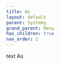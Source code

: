 ```yaml
---
title: As
layout: default
parent: Systemy
grand_parent: Menu
has_children: true
nav_order: 2
---
```


text As